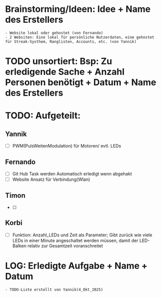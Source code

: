 # Brainstorming/Ideen: Idee + Name des Erstellers
    - Website lokal oder gehostet (von Fernando)
    - 2 Websiten: Eine lokal für persönliche Nutzerdaten, eine gehostet für Streak-Systhem, Ranglisten, Accounts, etc. (von Yannik)

 





# TODO unsortiert: Bsp: Zu erledigende Sache + Anzahl Personen benötigt + Datum + Name des Erstellers




# TODO: Aufgeteilt:

## Yannik

- [ ] PWM(PulsWeitenModulation) für Motoren/ evtl. LEDs

## Fernando

- [ ] Git Hub Task werden Automatisch erledigt wenn abgehakt 
- [ ] Website Ansatz für Verbindung(Wlan) 

## Timon

- [ ] 

## Korbi

- [ ] Funktion: Anzahl_LEDs und Zeit als Parameter; Gibt zurück wie viele LEDs in einer Minute angeschaltet werden müssen, damit der LED-Balken relativ zur Gesamtzeit voranschreitet





# LOG: Erledigte Aufgabe + Name + Datum

    - TODO-Liste erstellt von Yannik(4_Okt_2025)




